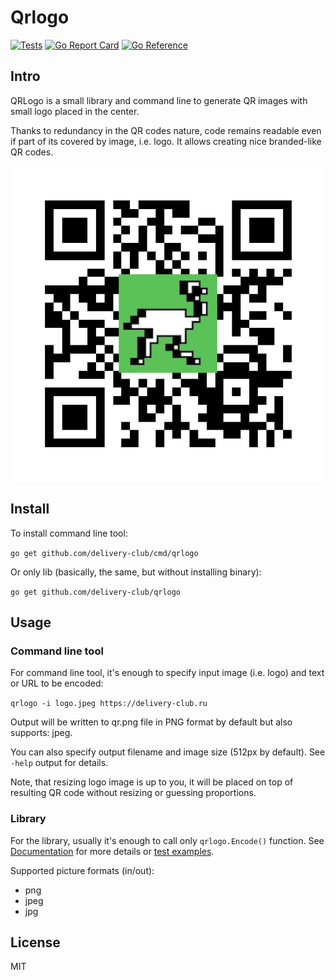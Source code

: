 # Qrlogo

[![Tests](https://github.com/delivery-club/qrlogo/workflows/Tests/badge.svg)](https://github.com/delivery-club/qrlogo/blob/master/.github/workflows/ci.yml)
[![Go Report Card](https://goreportcard.com/badge/github.com/delivery-club/qrlogo)](https://goreportcard.com/report/github.com/delivery-club/qrlogo)
[![Go Reference](https://pkg.go.dev/badge/github.com/delivery-club/qrlogo.svg)](https://pkg.go.dev/github.com/delivery-club/qrlogo)

## Intro

QRLogo is a small library and command line to generate QR images with small logo placed in the center.

Thanks to redundancy in the QR codes nature, code remains readable even if part of its covered by image, i.e. logo. It
allows creating nice branded-like QR codes.

![Demo](assets/qr.png)

## Install

To install command line tool:

```go get github.com/delivery-club/cmd/qrlogo```

Or only lib (basically, the same, but without installing binary):

```go get github.com/delivery-club/qrlogo```

## Usage

### Command line tool

For command line tool, it's enough to specify input image (i.e. logo) and text or URL to be encoded:

```qrlogo -i logo.jpeg https://delivery-club.ru```

Output will be written to qr.png file in PNG format by default but also supports: jpeg.

You can also specify output filename and image size (512px by default). See `-help` output for details.

Note, that resizing logo image is up to you, it will be placed on top of resulting QR code without resizing or guessing
proportions.

### Library

For the library, usually it's enough to call only `qrlogo.Encode()` function.
See [Documentation](https://godoc.org/github.com/delivery-club/qrlogo) for more details
or [test examples](https://github.com/delivery-club/qrlogo/blob/master/qr_test.go).

Supported picture formats (in/out):

- png
- jpeg
- jpg

## License

MIT
